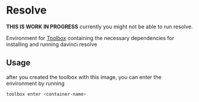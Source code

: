 # Resolve

**THIS IS WORK IN PROGRESS** currently you might not be able to run resolve.

Environment for [Toolbox](containertoolbx.org/) containing the necessary dependencies for installing and running davinci resolve

## Usage

after you created the toolbox with this image, you can enter the environment by running

```bash
toolbox enter <container-name>
```
